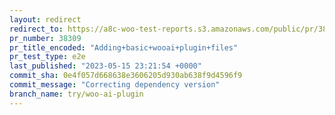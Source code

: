 ```yaml
---
layout: redirect
redirect_to: https://a8c-woo-test-reports.s3.amazonaws.com/public/pr/38309/e2e/index.html
pr_number: 38309
pr_title_encoded: "Adding+basic+wooai+plugin+files"
pr_test_type: e2e
last_published: "2023-05-15 23:21:54 +0000"
commit_sha: 0e4f057d668638e3606205d930ab638f9d4596f9
commit_message: "Correcting dependency version"
branch_name: try/woo-ai-plugin
---
```

